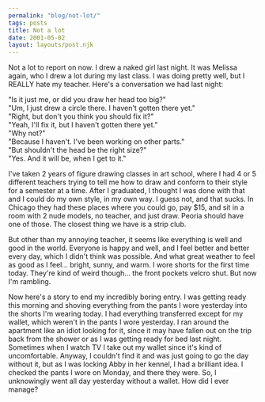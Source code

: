 ```yaml
---
permalink: "blog/not-lot/"
tags: posts
title: Not a lot
date: 2001-05-02
layout: layouts/post.njk
---
```


Not a lot to report on now. I drew a naked girl last night. It was Melissa again, who I drew a lot during my last class. I was doing pretty well, but I REALLY hate my teacher. Here's a conversation we had last night:

"Is it just me, or did you draw her head too big?"  
"Um, I just drew a circle there. I haven't gotten there yet."  
"Right, but don't you think you should fix it?"  
"Yeah, I'll fix it, but I haven't gotten there yet."  
"Why not?"  
"Because I haven't. I've been working on other parts."  
"But shouldn't the head be the right size?"  
"Yes. And it will be, when I get to it."

I've taken 2 years of figure drawing classes in art school, where I had 4 or 5 different teachers trying to tell me how to draw and conform to their style for a semester at a time. After I graduated, I thought I was done with that and I could do my own style, in my own way. I guess not, and that sucks. In Chicago they had these places where you could go, pay $15, and sit in a room with 2 nude models, no teacher, and just draw. Peoria should have one of those. The closest thing we have is a strip club.

But other than my annoying teacher, it seems like everything is well and good in the world. Everyone is happy and well, and I feel better and better every day, which I didn't think was possible. And what great weather to feel as good as I feel... bright, sunny, and warm. I wore shorts for the first time today. They're kind of weird though... the front pockets velcro shut. But now I'm rambling.

Now here's a story to end my incredibly boring entry. I was getting ready this morning and shoving everything from the pants I wore yesterday into the shorts I'm wearing today. I had everything transferred except for my wallet, which weren't in the pants I wore yesterday. I ran around the apartment like an idiot looking for it, since it may have fallen out on the trip back from the shower or as I was getting ready for bed last night. Sometimes when I watch TV I take out my wallet since it's kind of uncomfortable. Anyway, I couldn't find it and was just going to go the day without it, but as I was locking Abby in her kennel, I had a brilliant idea. I checked the pants I wore on Monday, and there they were. So, I unknowingly went all day yesterday without a wallet. How did I ever manage?